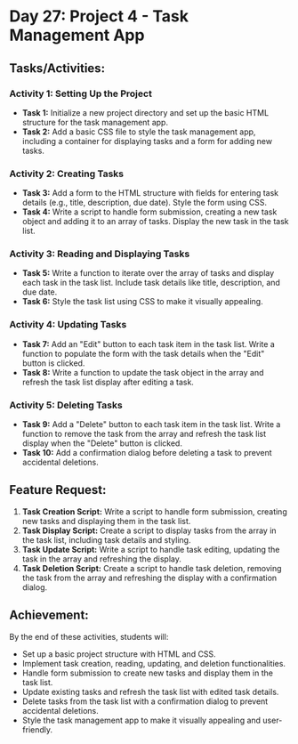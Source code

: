 # Day 27: Project 4 - Task Management App

## Tasks/Activities:

### Activity 1: Setting Up the Project
- **Task 1:** Initialize a new project directory and set up the basic HTML structure for the task management app.
- **Task 2:** Add a basic CSS file to style the task management app, including a container for displaying tasks and a form for adding new tasks.

### Activity 2: Creating Tasks
- **Task 3:** Add a form to the HTML structure with fields for entering task details (e.g., title, description, due date). Style the form using CSS.
- **Task 4:** Write a script to handle form submission, creating a new task object and adding it to an array of tasks. Display the new task in the task list.

### Activity 3: Reading and Displaying Tasks
- **Task 5:** Write a function to iterate over the array of tasks and display each task in the task list. Include task details like title, description, and due date.
- **Task 6:** Style the task list using CSS to make it visually appealing.

### Activity 4: Updating Tasks
- **Task 7:** Add an "Edit" button to each task item in the task list. Write a function to populate the form with the task details when the "Edit" button is clicked.
- **Task 8:** Write a function to update the task object in the array and refresh the task list display after editing a task.

### Activity 5: Deleting Tasks
- **Task 9:** Add a "Delete" button to each task item in the task list. Write a function to remove the task from the array and refresh the task list display when the "Delete" button is clicked.
- **Task 10:** Add a confirmation dialog before deleting a task to prevent accidental deletions.

## Feature Request:
1. **Task Creation Script:** Write a script to handle form submission, creating new tasks and displaying them in the task list.
2. **Task Display Script:** Create a script to display tasks from the array in the task list, including task details and styling.
3. **Task Update Script:** Write a script to handle task editing, updating the task in the array and refreshing the display.
4. **Task Deletion Script:** Create a script to handle task deletion, removing the task from the array and refreshing the display with a confirmation dialog.

## Achievement:
By the end of these activities, students will:
- Set up a basic project structure with HTML and CSS.
- Implement task creation, reading, updating, and deletion functionalities.
- Handle form submission to create new tasks and display them in the task list.
- Update existing tasks and refresh the task list with edited task details.
- Delete tasks from the task list with a confirmation dialog to prevent accidental deletions.
- Style the task management app to make it visually appealing and user-friendly.